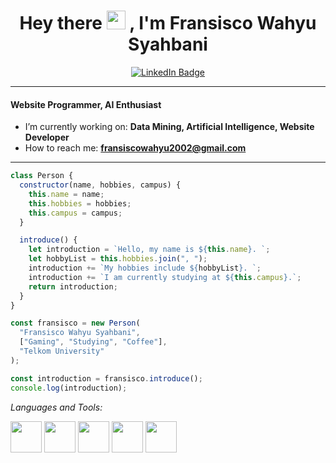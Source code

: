 <h1 align="center">
  Hey there
  <img src="https://media.giphy.com/media/hvRJCLFzcasrR4ia7z/giphy.gif" width="30px"/>
  , I'm Fransisco Wahyu Syahbani
</h1>

<div id="header" align="center">
  <a href="https://www.linkedin.com/in/fransisco-wahyu/">
    <img src="https://img.shields.io/badge/LinkedIn-blue?style=for-the-badge&logo=linkedin&logoColor=white" alt="LinkedIn Badge"/>
  </a>
</div>

---

<h4 align="Left">Website Programmer, AI Enthusiast</h4>

- I’m currently working on: **Data Mining, Artificial Intelligence, Website Developer**  
- How to reach me: **fransiscowahyu2002@gmail.com**

---

```javascript
class Person {
  constructor(name, hobbies, campus) {
    this.name = name;
    this.hobbies = hobbies;
    this.campus = campus;
  }

  introduce() {
    let introduction = `Hello, my name is ${this.name}. `;
    let hobbyList = this.hobbies.join(", ");
    introduction += `My hobbies include ${hobbyList}. `;
    introduction += `I am currently studying at ${this.campus}.`;
    return introduction;
  }
}

const fransisco = new Person(
  "Fransisco Wahyu Syahbani",
  ["Gaming", "Studying", "Coffee"],
  "Telkom University"
);

const introduction = fransisco.introduce();
console.log(introduction);
```

*Languages and Tools:*

<p align="left">
    <img src="https://media3.giphy.com/media/ln7z2eWriiQAllfVcn/200w.webp" width="50">
    <img src="https://media3.giphy.com/media/kdFc8fubgS31b8DsVu/giphy.webp" width="50">
    <img src="https://i.giphy.com/media/LMt9638dO8dftAjtco/200.webp" width="50">
    <img src="https://i.giphy.com/media/eNAsjO55tPbgaor7ma/200w.webp" width="50">
    <img src="https://i.giphy.com/media/IdyAQJVN2kVPNUrojM/200.webp" width="50">
  
</p>
